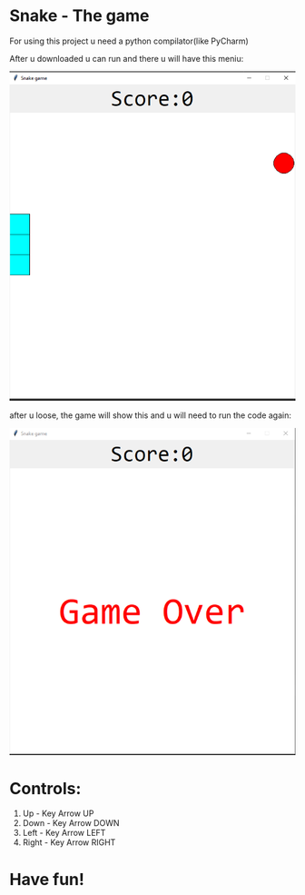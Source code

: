 # Snake - The game 

For using this project u need a python compilator(like PyCharm)

After u downloaded u can run and there u will have this meniu:

![1.png](https://github.com/Leonard1403/Personal-Projects/blob/main/Snake/images/1.png)

after u loose, the game will show this and u will need to run the code again:

![2.png](https://github.com/Leonard1403/Personal-Projects/blob/main/Snake/images/2.png)

# Controls:
1. Up - Key Arrow UP
2. Down - Key Arrow DOWN
3. Left - Key Arrow LEFT
4. Right - Key Arrow RIGHT

# Have fun!